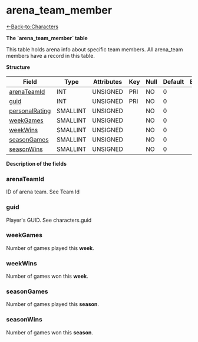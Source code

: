 # arena\_team\_member

[<-Back-to:Characters](database-characters.md)

**The \`arena\_team\_member\` table**

This table holds arena info about specific team members. All arena\_team members have a record in this table.

**Structure**

| Field               | Type     | Attributes | Key | Null | Default | Extra | Comment |
| ------------------- | -------- | ---------- | --- | ---- | ------- | ----- | ------- |
| [arenaTeamId][1]    | INT      | UNSIGNED   | PRI | NO   | 0       |       |         |
| [guid][2]           | INT      | UNSIGNED   | PRI | NO   | 0       |       |         |
| [personalRating][3] | SMALLINT | UNSIGNED   |     | NO   | 0       |       |         |
| [weekGames][4]      | SMALLINT | UNSIGNED   |     | NO   | 0       |       |         |
| [weekWins][5]       | SMALLINT | UNSIGNED   |     | NO   | 0       |       |         |
| [seasonGames][6]    | SMALLINT | UNSIGNED   |     | NO   | 0       |       |         |
| [seasonWins][7]     | SMALLINT | UNSIGNED   |     | NO   | 0       |       |         |

[1]: #arenateamid
[2]: #guid
[3]: #personalrating
[4]: #weekgames
[5]: #weekwins
[6]: #seasongames
[7]: #seasonwins

**Description of the fields**

### arenaTeamId

ID of arena team. See Team Id

### guid

Player's GUID. See characters.guid

### weekGames

Number of games played this **week**.

### weekWins

Number of games won this **week**.

### seasonGames

Number of games played this **season**.

### seasonWins

Number of games won this **season**.
